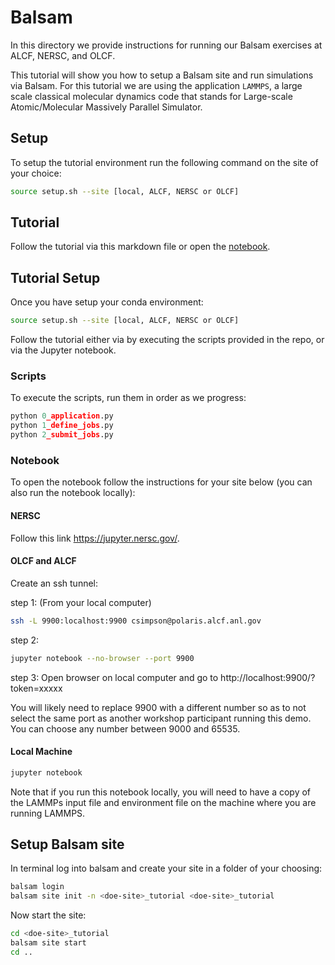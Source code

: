 # Balsam

In this directory we provide instructions for running our
Balsam exercises at ALCF, NERSC, and OLCF.

This tutorial will show you how to setup a Balsam site and run simulations via Balsam. For this tutorial we are using the application `LAMMPS`, a large scale classical molecular dynamics code that stands for Large-scale Atomic/Molecular Massively Parallel Simulator. 


## Setup

To setup the tutorial environment run the following command on the site of your choice:
```bash
source setup.sh --site [local, ALCF, NERSC or OLCF]
```

## Tutorial

Follow the tutorial via this markdown file or open the [notebook](balsam_tutorial.ipynb).

## Tutorial Setup

Once you have setup your conda environment:
```bash
source setup.sh --site [local, ALCF, NERSC or OLCF]
```

Follow the tutorial either via by executing the scripts provided in the repo, or via the Jupyter notebook.

### Scripts

To execute the scripts, run them in order as we progress:

```python 
python 0_application.py
python 1_define_jobs.py
python 2_submit_jobs.py
```

### Notebook

To open the notebook follow the instructions for your site below (you can also run the notebook locally):

#### NERSC

Follow this link https://jupyter.nersc.gov/. 

#### OLCF and ALCF

Create an ssh tunnel:

step 1: (From your local computer)
```bash
ssh -L 9900:localhost:9900 csimpson@polaris.alcf.anl.gov
```

step 2:
```bash
jupyter notebook --no-browser --port 9900
```

step 3: Open browser on local computer and go to http://localhost:9900/?token=xxxxx

You will likely need to replace 9900 with a different number so as to not select the same port as another workshop participant running this demo.  You can choose any number between 9000 and 65535.

#### Local Machine

```bash
jupyter notebook
```
Note that if you run this notebook locally, you will need to have a copy of the LAMMPs input file and environment file on the machine where you are running LAMMPS.

## Setup Balsam site

In terminal log into balsam and create your site in a folder of your choosing:
```bash
balsam login
balsam site init -n <doe-site>_tutorial <doe-site>_tutorial
```

Now start the site:
```bash
cd <doe-site>_tutorial
balsam site start
cd ..
```